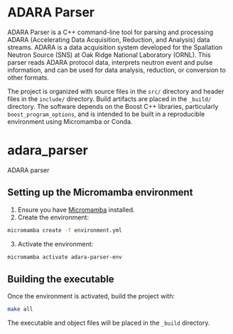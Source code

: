 # ADARA Parser

ADARA Parser is a C++ command-line tool for parsing and processing ADARA (Accelerating Data Acquisition,
Reduction, and Analysis) data streams.
ADARA is a data acquisition system developed for the Spallation Neutron Source (SNS) at
Oak Ridge National Laboratory (ORNL).
This parser reads ADARA protocol data, interprets neutron event and pulse information,
and can be used for data analysis, reduction, or conversion to other formats.

The project is organized with source files in the `src/` directory and header files in the `include/` directory.
Build artifacts are placed in the `_build/` directory.
The software depends on the Boost C++ libraries, particularly `boost_program_options`,
and is intended to be built in a reproducible environment using Micromamba or Conda.

# adara_parser
ADARA parser

## Setting up the Micromamba environment

1. Ensure you have [Micromamba](https://mamba.readthedocs.io/en/latest/installation.html#micromamba) installed.
2. Create the environment:

```sh
micromamba create -f environment.yml
```

3. Activate the environment:

```sh
micromamba activate adara-parser-env
```

## Building the executable

Once the environment is activated, build the project with:

```sh
make all
```

The executable and object files will be placed in the `_build` directory.

